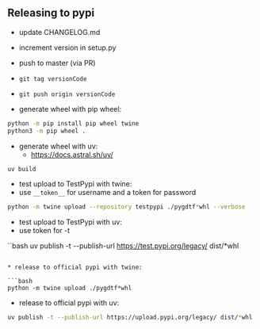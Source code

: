 ## Releasing to pypi

* update CHANGELOG.md
* increment version in setup.py
* push to master (via PR)
* `git tag versionCode`
* `git push origin versionCode`

* generate wheel with pip wheel:

```bash
python -m pip install pip wheel twine
python3 -m pip wheel .
```

* generate wheel with uv:
    - https://docs.astral.sh/uv/

```bash
uv build
```

* test upload to TestPypi with twine:
* use `__token__` for username and a token for password

```bash
python -m twine upload --repository testpypi ./pygdtf*whl --verbose
```

* test upload to TestPypi with uv:
* use token for -t

``bash
uv publish -t --publish-url https://test.pypi.org/legacy/ dist/*whl
```

* release to official pypi with twine:

```bash
python -m twine upload ./pygdtf*whl
```

* release to official pypi with uv:

```bash
uv publish -t --publish-url https://upload.pypi.org/legacy/ dist/*whl
```

